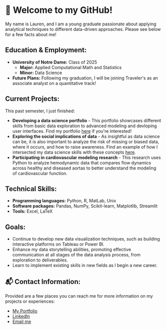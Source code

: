 # 👋 Welcome to my GitHub!

My name is Lauren, and I am a young graduate passionate about applying analytical techniques to different data-driven approaches. Please see below for a few facts about me!

## Education & Employment:
- **University of Notre Dame:** Class of 2025
  - **Major:** Applied Computational Math and Statistics
  - **Minor:** Data Science
- **Future Plans:** Following my graduation, I will be joining Traveler's as an associate analyst on a quantitative track!

## Current Projects:
This past semester, I just finished:
- **Developing a data science portfolio** - This portfolio showcases different skills from basic data exploration to advanced modeling and devloping user interfaces. Find my portfolio [here](https://github.com/llatimer031/Latimer-Data-Science-Portfolio) if you're interested!
- **Exploring the social implications of data** - As insightful as data science can be, it is also important to analyze the risk of missing or biased data, where it occurs, and how to raise awareness. Find an example of how I intersected my data science skills with these concepts [here](https://github.com/llatimer031/Data-Feminism-App).
- **Participating in cardiovascular modeling research** - This research uses Python to analyze hemodynamic data that compares flow dynamics across healthy and diseased aortas to better understand the modeling of cardiovascular function.

## Technical Skills:
- **Programming languages:** Python, R, MatLab, Unix
- **Software packages:** Pandas, NumPy, Scikit-learn, Matplotlib, Streamlit
- **Tools:** Excel, LaTeX
  
## Goals:
- Continue to develop new data visualization techniques, such as building interactive platforms on Tableau or Power BI.
- Enhance my data storytelling abilities, promoting effective communication at all stages of the data analysis process, from exploration to deliverables.
- Learn to implement existing skills in new fields as I begin a new career.

## 📬 Contact Information:
Provided are a few places you can reach me for more information on my projects or experiences:
- [My Portfolio](https://github.com/llatimer031/Latimer-Data-Science-Portfolio)
- [LinkedIn](www.linkedin.com/in/lauren-a-latimer)
- [Email me](mailto:llatimer@nd.edu)
